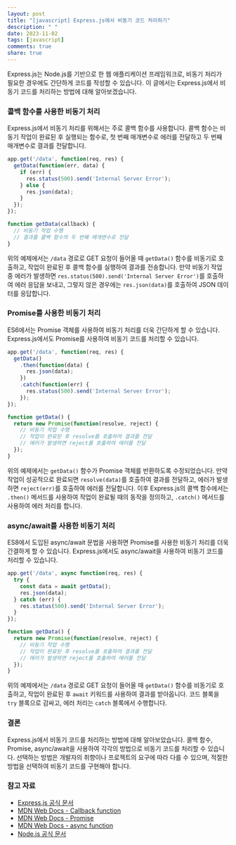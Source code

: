 ```yaml
---
layout: post
title: "[javascript] Express.js에서 비동기 코드 처리하기"
description: " "
date: 2023-11-02
tags: [javascript]
comments: true
share: true
---
```


Express.js는 Node.js를 기반으로 한 웹 애플리케이션 프레임워크로, 비동기 처리가 필요한 경우에도 간단하게 코드를 작성할 수 있습니다. 이 글에서는 Express.js에서 비동기 코드를 처리하는 방법에 대해 알아보겠습니다.

### 콜백 함수를 사용한 비동기 처리

Express.js에서 비동기 처리를 위해서는 주로 콜백 함수를 사용합니다. 콜백 함수는 비동기 작업이 완료된 후 실행되는 함수로, 첫 번째 매개변수로 에러를 전달하고 두 번째 매개변수로 결과를 전달합니다.

```javascript
app.get('/data', function(req, res) {
  getData(function(err, data) {
    if (err) {
      res.status(500).send('Internal Server Error');
    } else {
      res.json(data);
    }
  });
});

function getData(callback) {
  // 비동기 작업 수행
  // 결과를 콜백 함수의 두 번째 매개변수로 전달
}
```

위의 예제에서는 `/data` 경로로 GET 요청이 들어올 때 `getData()` 함수를 비동기로 호출하고, 작업이 완료된 후 콜백 함수를 실행하여 결과를 전송합니다. 만약 비동기 작업 중 에러가 발생하면 `res.status(500).send('Internal Server Error')`를 호출하여 에러 응답을 보내고, 그렇지 않은 경우에는 `res.json(data)`를 호출하여 JSON 데이터를 응답합니다.

### Promise를 사용한 비동기 처리

ES6에서는 Promise 객체를 사용하여 비동기 처리를 더욱 간단하게 할 수 있습니다. Express.js에서도 Promise를 사용하여 비동기 코드를 처리할 수 있습니다.

```javascript
app.get('/data', function(req, res) {
  getData()
    .then(function(data) {
      res.json(data);
    })
    .catch(function(err) {
      res.status(500).send('Internal Server Error');
    });
});

function getData() {
  return new Promise(function(resolve, reject) {
    // 비동기 작업 수행
    // 작업이 완료된 후 resolve를 호출하여 결과를 전달
    // 에러가 발생하면 reject를 호출하여 에러를 전달
  });
}
```

위의 예제에서는 `getData()` 함수가 Promise 객체를 반환하도록 수정되었습니다. 만약 작업이 성공적으로 완료되면 `resolve(data)`를 호출하여 결과를 전달하고, 에러가 발생하면 `reject(err)`를 호출하여 에러를 전달합니다. 이후 Express.js의 콜백 함수에서는 `.then()` 메서드를 사용하여 작업이 완료될 때의 동작을 정의하고, `.catch()` 메서드를 사용하여 에러 처리를 합니다.

### async/await를 사용한 비동기 처리

ES8에서 도입된 async/await 문법을 사용하면 Promise를 사용한 비동기 처리를 더욱 간결하게 할 수 있습니다. Express.js에서도 async/await을 사용하여 비동기 코드를 처리할 수 있습니다.

```javascript
app.get('/data', async function(req, res) {
  try {
    const data = await getData();
    res.json(data);
  } catch (err) {
    res.status(500).send('Internal Server Error');
  }
});

function getData() {
  return new Promise(function(resolve, reject) {
    // 비동기 작업 수행
    // 작업이 완료된 후 resolve를 호출하여 결과를 전달
    // 에러가 발생하면 reject를 호출하여 에러를 전달
  });
}
```

위의 예제에서는 `/data` 경로로 GET 요청이 들어올 때 `getData()` 함수를 비동기로 호출하고, 작업이 완료된 후 `await` 키워드를 사용하여 결과를 받아옵니다. 코드 블록을 `try` 블록으로 감싸고, 에러 처리는 `catch` 블록에서 수행합니다.

### 결론

Express.js에서 비동기 코드를 처리하는 방법에 대해 알아보았습니다. 콜백 함수, Promise, async/await을 사용하여 각각의 방법으로 비동기 코드를 처리할 수 있습니다. 선택하는 방법은 개발자의 취향이나 프로젝트의 요구에 따라 다를 수 있으며, 적절한 방법을 선택하여 비동기 코드를 구현해야 합니다.

### 참고 자료

- [Express.js 공식 문서](https://expressjs.com/)
- [MDN Web Docs - Callback function](https://developer.mozilla.org/en-US/docs/Glossary/Callback_function)
- [MDN Web Docs - Promise](https://developer.mozilla.org/en-US/docs/Web/JavaScript/Reference/Global_Objects/Promise)
- [MDN Web Docs - async function](https://developer.mozilla.org/en-US/docs/Web/JavaScript/Reference/Statements/async_function)
- [Node.js 공식 문서](https://nodejs.org/)